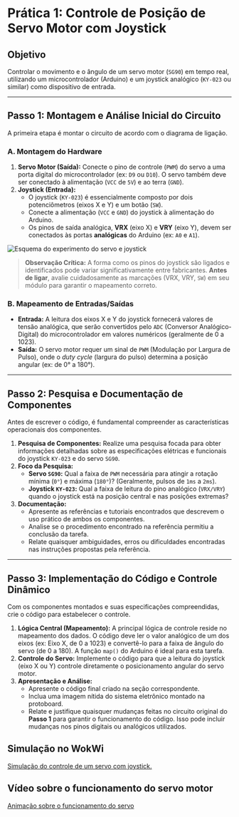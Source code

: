 # Prática 1: Controle de Posição de Servo Motor com Joystick

## Objetivo
Controlar o movimento e o ângulo de um servo motor (`SG90`) em tempo real, utilizando um microcontrolador (Arduino) e um joystick analógico (`KY-023` ou similar) como dispositivo de entrada.

---

## Passo 1: Montagem e Análise Inicial do Circuito

A primeira etapa é montar o circuito de acordo com o diagrama de ligação.

### A. Montagem do Hardware
1.  **Servo Motor (Saída):** Conecte o pino de controle (`PWM`) do servo a uma porta digital do microcontrolador (ex: `D9` ou `D10`). O servo também deve ser conectado à alimentação (`VCC` de `5V`) e ao terra (`GND`).
2.  **Joystick (Entrada):**
    * O joystick (`KY-023`) é essencialmente composto por dois potenciômetros (eixos X e Y) e um botão (`SW`).
    * Conecte a alimentação (`VCC` e `GND`) do joystick à alimentação do Arduino.
    * Os pinos de saída analógica, **VRX** (eixo X) e **VRY** (eixo Y), devem ser conectados às portas **analógicas** do Arduino (ex: `A0` e `A1`).

![Esquema do experimento do servo e joystick](img/exp_servo_joy.png)

> **Observação Crítica:** A forma como os pinos do joystick são ligados e identificados pode variar significativamente entre fabricantes. **Antes de ligar**, avalie cuidadosamente as marcações (VRX, VRY, `SW`) em seu módulo para garantir o mapeamento correto.

### B. Mapeamento de Entradas/Saídas
* **Entrada:** A leitura dos eixos X e Y do joystick fornecerá valores de tensão analógica, que serão convertidos pelo `ADC` (Conversor Analógico-Digital) do microcontrolador em valores numéricos (geralmente de 0 a 1023).
* **Saída:** O servo motor requer um sinal de `PWM` (Modulação por Largura de Pulso), onde o *duty cycle* (largura do pulso) determina a posição angular (ex: de 0° a 180°).

---

## Passo 2: Pesquisa e Documentação de Componentes

Antes de escrever o código, é fundamental compreender as características operacionais dos componentes.

1.  **Pesquisa de Componentes:** Realize uma pesquisa focada para obter informações detalhadas sobre as especificações elétricas e funcionais do joystick `KY-023` e do servo `SG90`.
2.  **Foco da Pesquisa:**
    * **Servo `SG90`:** Qual a faixa de `PWM` necessária para atingir a rotação mínima (`0°`) e máxima (`180°`)? (Geralmente, pulsos de `1ms` a `2ms`).
    * **Joystick `KY-023`:** Qual a faixa de leitura do pino analógico (`VRX/VRY`) quando o joystick está na posição central e nas posições extremas?
3.  **Documentação:**
    * Apresente as referências e tutoriais encontrados que descrevem o uso prático de ambos os componentes.
    * Analise se o procedimento encontrado na referência permitiu a conclusão da tarefa.
    * Relate quaisquer ambiguidades, erros ou dificuldades encontradas nas instruções propostas pela referência.

---

## Passo 3: Implementação do Código e Controle Dinâmico

Com os componentes montados e suas especificações compreendidas, crie o código para estabelecer o controle.

1.  **Lógica Central (Mapeamento):** A principal lógica de controle reside no mapeamento dos dados. O código deve ler o valor analógico de um dos eixos (ex: Eixo X, de 0 a 1023) e convertê-lo para a faixa de ângulo do servo (de 0 a 180). A função `map()` do Arduino é ideal para esta tarefa.
2.  **Controle do Servo:** Implemente o código para que a leitura do joystick (eixo X ou Y) controle diretamente o posicionamento angular do servo motor.
3.  **Apresentação e Análise:**
    * Apresente o código final criado na seção correspondente.
    * Inclua uma imagem nítida do sistema eletrônico montado na protoboard.
    * Relate e justifique quaisquer mudanças feitas no circuito original do **Passo 1** para garantir o funcionamento do código. Isso pode incluir mudanças nos pinos digitais ou analógicos utilizados.
    
## Simulação no WokWi

[Simulação do controle de um servo com joystick.](https://wokwi.com/projects/445467453752422401)

## Vídeo sobre o funcionamento do servo motor

[Animação sobre o funcionamento do servo](https://www.youtube.com/watch?v=SJ3V8ydx3C8)
